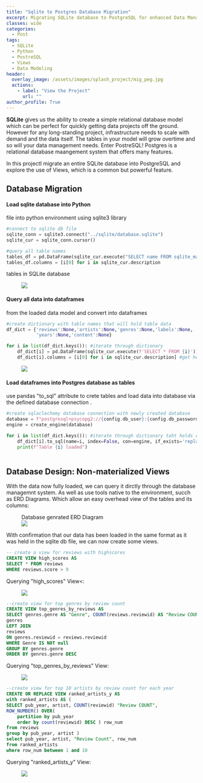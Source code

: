 ```yaml
---
title: "Sqlite to Postgres Database Migration"
excerpt: Migrating SQLite database to PostgreSQL for enhanced Data Management
classes: wide
categories:
  - Post
tags:
  - SQLite
  - Python
  - PostreSQL
  - Views
  - Data Modeling 
header:
  overlay_image: /assets/images/splash_project/mig_peg.jpg
  actions:
    - label: "View the Project" 
      url: ""
author_profile: True 
---
```


<b>SQLite</b> gives us the ability to create a simple relational database model which can be perfect for quickly getting data projects off the ground. However for any long-standing project, infrastructure needs to scale with demand and the data itself. The tables in your model will grow overtime and so will your data management needs. Enter PostreSQL! Postgres is a relational database maangement system that offers many features. 

In this projectI migrate an entire SQLite database into PostgreSQL and explore the use of Views, which is a common but powerful feature. 

## Database Migration 
#### Load sqlite database into Python
file into python environment using sqlite3 library 

```python 
#connect to sqlite db file 
sqlite_conn = sqlite3.connect("../sqlite/database.sqlite")
sqlite_cur = sqlite_conn.cursor()

#query all table names 
tables_df = pd.DataFrame(sqlite_cur.execute("SELECT name FROM sqlite_master WHERE type='table'"))
tables_df.columns = [i[0] for i in sqlite_cur.description
```

<div class="notice">
  <p>tables in SQLite database </p>
<figure>
  <a href="/assets/images/migration/tables_df.png"><img src="/assets/images/migration/tables_df.png"></a>
</figure>
  </div>

#### Query all data into dataframes 
from the loaded data model and convert into dataframes

```python 
#create dictionary with table names that will hold table data
df_dict = {'reviews':None,'artists':None,'genres':None,'labels':None,
           'years':None,'content':None}

for i in list(df_dict.keys()): #iterate through dictionary 
    df_dict[i] = pd.DataFrame(sqlite_cur.execute(f'SELECT * FROM {i}')) #query each table and create dataframe object
    df_dict[i].columns = [i[0] for i in sqlite_cur.description] #get header/columns
```

<div class="notice">
<figure>
  <a href="/assets/images/migration/python_data_head.png"><img src="/assets/images/migration/python_data_head.png"></a>
</figure>
  </div>
  

#### Load dataframes into Postgres database as tables 
use pandas "to_sql" attribute to crete tables and load data into database via the defined database connection .

```python
#create sqlaclechemy database connection with newly created database 
database = f"postgresql+psycopg2://{config.db_user}:{config.db_password}@localhost:5432/pitchfork?gssencmode=disable"
engine = create_engine(database)   

for i in list(df_dict.keys()): #iterate through dictionary taht holds dataframes of data
    df_dict[i].to_sql(name=i, index=False, con=engine, if_exists='replace', chunksize=100000) # load data into database 
    print(f"Table {i} loaded")
    
```
 

## Database Design: Non-materialized Views 
With the data now fully loaded, we can query it dirctly through the database managemnt system. As well as use tools native to the environment, succh as ERD Diagrams. Which allow an easy overhead view of the tables and its columns: 

<div class="notice">
<figure>
  <figcaption>Database genrated ERD Diagram</figcaption>
  <a href="/assets/images/migration/view1_data.png"><img src="/assets/images/migration/view1_data.png"></a>
</figure>
  </div>


With confirmation that our data has been loaded in the same format as it was held in the sqlite db file, we can now create some views. 


```sql
-- create a view for reviews with highscores 
CREATE VIEW high_scores AS
SELECT * FROM reviews
WHERE reviews.score > 9
```
Querying "high_scores" View<:
<div class="notice">
<figure>
  <a href="/assets/images/migration/view1_data.png"><img src="/assets/images/migration/view1_data.png"></a>
</figure>
  </div>
  

```sql
--create view for top genres by review count
CREATE VIEW top_genres_by_reviews AS 
SELECT genres.genre AS "Genre", COUNT(reviews.reviewid) AS "Review COUNT" FROM 
genres
LEFT JOIN
reviews 
ON genres.reviewid = reviews.reviewid
WHERE Genre IS NOT null 
GROUP BY genres.genre
ORDER BY genres.genre DESC 
```

Querying "top_genres_by_reviews" View: 
<div class="notice">
<figure>
  <a href="/assets/images/migration/view2data.png"><img src="/assets/images/migration/view2data.png"></a>
</figure>
  </div>

```sql
--create view for top 10 artists by review count for each year 
CREATE OR REPLACE VIEW ranked_artists_y AS 
with ranked_artists AS (
SELECT pub_year, artist, COUNT(reviewid) "Review COUNT",
ROW_NUMBER() OVER(
    partition by pub_year
    order by count(reviewid) DESC ) row_num
from reviews 
group by pub_year, artist ) 
select pub_year, artist, "Review Count", row_num
from ranked_artists
where row_num between 1 and 10 
```
Querying "ranked_artists_y" View:
<div class="notice">
<figure>
  <a href="/assets/images/migration/view3data.png"><img src="/assets/images/migration/view3data.png"></a>
</figure>
  </div>

  
<!--[recordind]-->

<!--[future upates]-->






  






